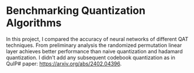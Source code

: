 # Benchmarking Quantization Algorithms

In this project, I compared the accuracy of neural networks of different QAT techniques. 
From preliminary analysis the randomized permutation linear layer achieves better performance than naive quantization and hadamard quantization.
I didn't add any subsequent codebook quantization as in QuIP# paper: https://arxiv.org/abs/2402.04396.

